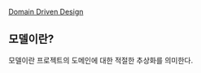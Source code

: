 [Domain Driven Design](http://aeternum.egloos.com/category/Domain-Driven%20Design)

## 모델이란?

모델이란 프로젝트의 도메인에 대한 적절한 추상화를 의미한다.

